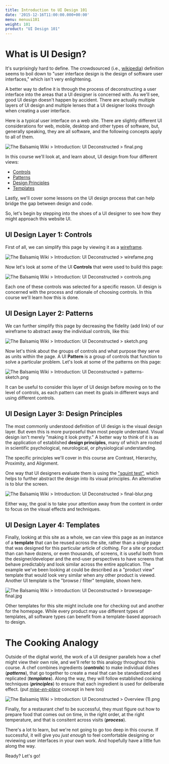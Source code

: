 ```yaml
---
title: Introduction to UI Design 101
date: '2015-12-16T11:00:00.000+00:00'
menu: menuui101
weight: 101
product: "UI Design 101"
---
```


# What is UI Design?

It's surprisingly hard to define. The crowdsourced (i.e., [wikipedia](https://en.wikipedia.org/wiki/User_interface_design)) definition seems to boil down to "user interface design is the design of software user interfaces," which isn't very enlightening.

A better way to define it is through the process of deconstructing a user interface into the areas that a UI designer is concerned with. As we'll see, good UI design doesn't happen by accident. There are actually multiple layers of UI design and multiple lenses that a UI designer looks through when creating a user interface.

Here is a typical user interface on a web site. There are slightly different UI considerations for web, mobile, desktop and other types of software, but, generally speaking, they are all software, and the following concepts apply to all of them.

![](https://balsamiq.atlassian.net/wiki/download/attachments/340066328/final.png?version=1&modificationDate=1519415175390&cacheVersion=1&api=v2 "The Balsamiq Wiki > Introduction: UI Deconstructed > final.png")

In this course we'll look at, and learn about, UI design from four different views:

*   [Controls](/wiki/spaces/intranet/pages/287998209/Controls)
*   [Patterns](/wiki/spaces/intranet/pages/257360105)
*   [Design Principles](/wiki/spaces/intranet/pages/260899124)
*   [Templates](/wiki/spaces/intranet/pages/262144004)

Lastly, we'll cover some lessons on the UI design process that can help bridge the gap between design and code.

So, let's begin by stepping into the shoes of a UI designer to see how they might approach this website UI.

## UI Design Layer 1: Controls

First of all, we can simplify this page by viewing it as a [wireframe](https://support.balsamiq.com/resources/whatarewireframes/).

![](https://balsamiq.atlassian.net/wiki/download/attachments/340066328/wirefame.png?version=1&modificationDate=1519415246363&cacheVersion=1&api=v2 "The Balsamiq Wiki > Introduction: UI Deconstructed > wirefame.png")

  

Now let's look at some of the UI **Controls** that were used to build this page:

![](https://balsamiq.atlassian.net/wiki/download/attachments/340066328/controls.png?version=1&modificationDate=1519415398058&cacheVersion=1&api=v2 "The Balsamiq Wiki > Introduction: UI Deconstructed > controls.png")

Each one of these controls was selected for a specific reason. UI design is concerned with the process and rationale of choosing controls. In this course we'll learn how this is done.

  

## UI Design Layer 2: Patterns

We can further simplify this page by decreasing the fidelity (add link) of our wireframe to abstract away the individual controls, like this:

![](https://balsamiq.atlassian.net/wiki/download/attachments/340066328/sketch.png?version=1&modificationDate=1519415892124&cacheVersion=1&api=v2 "The Balsamiq Wiki > Introduction: UI Deconstructed > sketch.png")

  

Now let's think about the groups of controls and what purpose they serve as units within the page. A UI **Pattern** is a group of controls that function to solve a particular problem. Let's look at some of the patterns on this page:

![](https://balsamiq.atlassian.net/wiki/download/attachments/340066328/patterns-sketch.png?version=1&modificationDate=1519416061005&cacheVersion=1&api=v2 "The Balsamiq Wiki > Introduction: UI Deconstructed > patterns-sketch.png")

It can be useful to consider this layer of UI design before moving on to the level of controls, as each pattern can meet its goals in different ways and using different controls.

## UI Design Layer 3: Design Principles

The most commonly understood definition of UI design is the visual design layer. But even this is more purposeful than most people understand. Visual design isn't merely "making it look pretty." A better way to think of it is as the application of established **design principles**, many of which are rooted in scientific psychological, neurological, or physiological understanding.

The specific principles we'll cover in this course are Contrast, Hierarchy, Proximity, and Alignment.

One way that UI designers evaluate them is using the ["squint test"](http://blog.usabilla.com/the-squint-test-how-quick-exposure-to-design-can-reveal-its-flaws/), which helps to further abstract the design into its visual principles. An alternative is to blur the screen.

![](https://balsamiq.atlassian.net/wiki/download/attachments/340066328/final-blur.png?version=1&modificationDate=1519416608907&cacheVersion=1&api=v2 "The Balsamiq Wiki > Introduction: UI Deconstructed > final-blur.png")

Either way, the goal is to take your attention away from the content in order to focus on the visual effects and techniques.

## UI Design Layer 4: Templates

Finally, looking at this site as a whole, we can view this page as an instance of a **template** that can be reused across the site, rather than a single page that was designed for this particular article of clothing. For a site or product than can have dozens, or even thousands, of screens, it is useful both from the designer/developer and the end-user perspectives to have screens that behave predictably and look similar across the entire application. The example we've been looking at could be described as a "product view" template that would look very similar when any other product is viewed. Another UI template is the "browse / filter" template, shown here.

![](https://balsamiq.atlassian.net/wiki/download/attachments/340066328/browsepage-final.jpg?version=2&modificationDate=1519421045615&cacheVersion=1&api=v2 "The Balsamiq Wiki > Introduction: UI Deconstructed > browsepage-final.jpg")

Other templates for this site might include one for checking out and another for the homepage. While every product may use different types of templates, all software types can benefit from a template-based approach to design.

# The Cooking Analogy

Outside of the digital world, the work of a UI designer parallels how a chef might view their own role, and we'll refer to this analogy throughout this course. A chef combines ingredients (**_controls_**) to make individual dishes (**_patterns_**), that go together to create a meal that can be standardized and replicated (_**templates**_). Along the way, they will follow established cooking techniques (_**principles**_) to ensure that each ingredient is used for deliberate effect. (put [_mise-en-place_](/wiki/spaces/intranet/pages/270599438/The+cooking+analogy) concept in here too)

![](https://balsamiq.atlassian.net/wiki/download/attachments/340066328/Overview%20(1).png?version=1&modificationDate=1519340468524&cacheVersion=1&api=v2 "The Balsamiq Wiki > Introduction: UI Deconstructed > Overview (1).png")

  

Finally, for a restaurant chef to be successful, they must figure out how to prepare food that comes out on time, in the right order, at the right temperature, and that is consitent across visits (_**process**_).

There's a lot to learn, but we're not going to go too deep in this course. If successful, it will give you _just enough_ to feel comfortable designing or reviewing user interfaces in your own work. And hopefully have a little fun along the way.

Ready? Let's go!